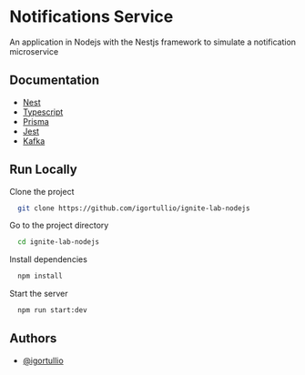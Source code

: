 # Notifications Service

An application in Nodejs with the Nestjs framework to simulate a notification microservice

## Documentation

- [Nest](https://nestjs.com/)
- [Typescript](https://www.typescriptlang.org/)
- [Prisma](https://www.prisma.io/)
- [Jest](https://jestjs.io/)
- [Kafka](https://kafka.js.org/)

## Run Locally

Clone the project

```bash
  git clone https://github.com/igortullio/ignite-lab-nodejs
```

Go to the project directory

```bash
  cd ignite-lab-nodejs
```

Install dependencies

```bash
  npm install
```

Start the server

```bash
  npm run start:dev
```

## Authors

- [@igortullio](https://www.github.com/igortullio)
